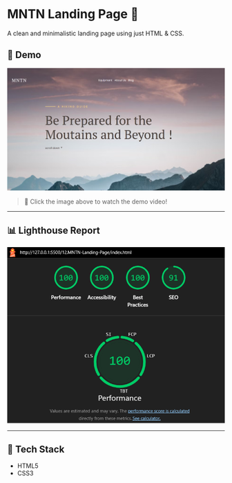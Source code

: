 # MNTN Landing Page 🌄

A clean and minimalistic landing page using just HTML & CSS.


## 🚀 Demo

[![Click to watch the demo](./assets/Thumbnail.png)](./assets/demo.mp4)

> 🔗 Click the image above to watch the demo video!

---

## 📊 Lighthouse Report

![Lighthouse Report](./assets/Lighthouse-Report.png)

---

## 📁 Tech Stack

- HTML5
- CSS3
